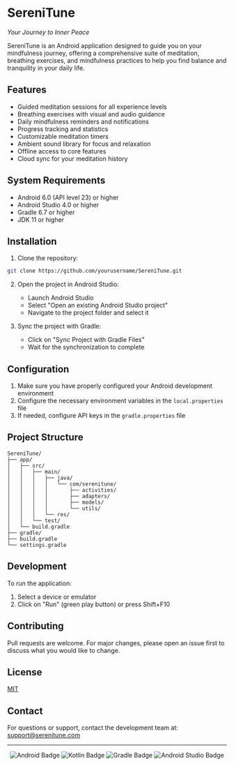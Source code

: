 # SereniTune

*Your Journey to Inner Peace*

SereniTune is an Android application designed to guide you on your mindfulness journey, offering a comprehensive suite of meditation, breathing exercises, and mindfulness practices to help you find balance and tranquility in your daily life.

## Features

- Guided meditation sessions for all experience levels
- Breathing exercises with visual and audio guidance
- Daily mindfulness reminders and notifications
- Progress tracking and statistics
- Customizable meditation timers
- Ambient sound library for focus and relaxation
- Offline access to core features
- Cloud sync for your meditation history

## System Requirements

- Android 6.0 (API level 23) or higher
- Android Studio 4.0 or higher
- Gradle 6.7 or higher
- JDK 11 or higher

## Installation

1. Clone the repository:
```bash
git clone https://github.com/yourusername/SereniTune.git
```

2. Open the project in Android Studio:
   - Launch Android Studio
   - Select "Open an existing Android Studio project"
   - Navigate to the project folder and select it

3. Sync the project with Gradle:
   - Click on "Sync Project with Gradle Files"
   - Wait for the synchronization to complete

## Configuration

1. Make sure you have properly configured your Android development environment
2. Configure the necessary environment variables in the `local.properties` file
3. If needed, configure API keys in the `gradle.properties` file

## Project Structure

```
SereniTune/
├── app/
│   ├── src/
│   │   ├── main/
│   │   │   ├── java/
│   │   │   │   └── com/serenitune/
│   │   │   │       ├── activities/
│   │   │   │       ├── adapters/
│   │   │   │       ├── models/
│   │   │   │       └── utils/
│   │   │   └── res/
│   │   └── test/
│   └── build.gradle
├── gradle/
├── build.gradle
└── settings.gradle
```

## Development

To run the application:
1. Select a device or emulator
2. Click on "Run" (green play button) or press Shift+F10

## Contributing

Pull requests are welcome. For major changes, please open an issue first to discuss what you would like to change.

## License

[MIT](https://choosealicense.com/licenses/mit/)

## Contact

For questions or support, contact the development team at: support@serenitune.com

---
<div align="center">
  <img src="https://img.shields.io/badge/Android-3DDC84?style=for-the-badge&logo=android&logoColor=white" alt="Android Badge"/>
  <img src="https://img.shields.io/badge/Kotlin-0095D5?style=for-the-badge&logo=kotlin&logoColor=white" alt="Kotlin Badge"/>
  <img src="https://img.shields.io/badge/Gradle-02303A?style=for-the-badge&logo=gradle&logoColor=white" alt="Gradle Badge"/>
  <img src="https://img.shields.io/badge/Android_Studio-3DDC84?style=for-the-badge&logo=android-studio&logoColor=white" alt="Android Studio Badge"/>
</div> 